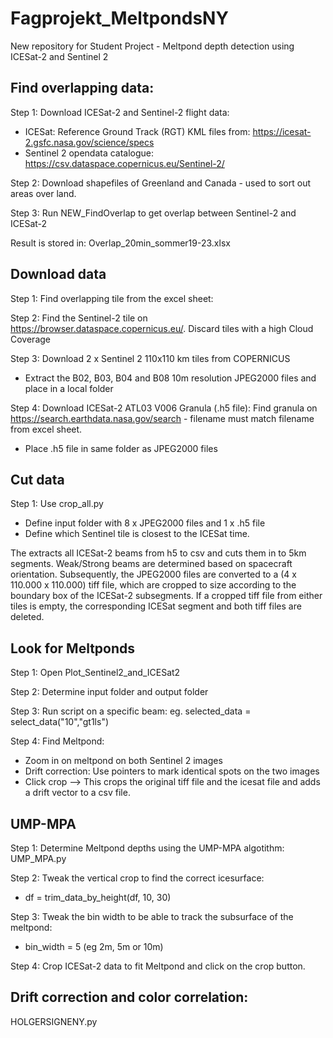 # Fagprojekt_MeltpondsNY
New repository for Student Project - Meltpond depth detection using ICESat-2 and Sentinel 2

## Find overlapping data: 
Step 1: Download ICESat-2 and Sentinel-2 flight data:
- ICESat: Reference Ground Track (RGT) KML files from: https://icesat-2.gsfc.nasa.gov/science/specs
- Sentinel 2 opendata catalogue: https://csv.dataspace.copernicus.eu/Sentinel-2/

Step 2: Download shapefiles of Greenland and Canada - used to sort out areas over land. 

Step 3: Run NEW_FindOverlap to get overlap between Sentinel-2 and ICESat-2

Result is stored in: Overlap_20min_sommer19-23.xlsx

## Download data
Step 1: Find overlapping tile from the excel sheet: 

Step 2: Find the Sentinel-2 tile on https://browser.dataspace.copernicus.eu/. Discard tiles with a high Cloud Coverage

Step 3: Download 2 x Sentinel 2 110x110 km tiles from COPERNICUS
- Extract the B02, B03, B04 and B08 10m resolution JPEG2000 files and place in a local folder
  
Step 4: Download ICESat-2 ATL03 V006 Granula (.h5 file): Find granula on https://search.earthdata.nasa.gov/search - filename must match filename from excel sheet.
- Place .h5 file in same folder as JPEG2000 files

## Cut data
Step 1: Use crop_all.py
- Define input folder with 8 x JPEG2000 files and 1 x .h5 file
- Define which Sentinel tile is closest to the ICESat time.

The extracts all ICESat-2 beams from h5 to csv and cuts them in to 5km segments. Weak/Strong beams are determined based on spacecraft orientation. 
Subsequently, the JPEG2000 files are converted to a (4 x 110.000 x 110.000) tiff file, which are cropped to size according to the boundary box of the ICESat-2 subsegments. If a cropped tiff file from either tiles is empty, the corresponding ICESat segment and both tiff files are deleted. 

## Look for Meltponds
Step 1: Open Plot_Sentinel2_and_ICESat2

Step 2: Determine input folder and output folder

Step 3: Run script on a specific beam: eg. selected_data = select_data("10","gt1ls")

Step 4: Find Meltpond: 
- Zoom in on meltpond on both Sentinel 2 images
- Drift correction: Use pointers to mark identical spots on the two images
- Click crop --> This crops the original tiff file and the icesat file and adds a drift vector to a csv file.

## UMP-MPA
Step 1: Determine Meltpond depths using the UMP-MPA algotithm: UMP_MPA.py

Step 2: Tweak the vertical crop to find the correct icesurface: 
- df = trim_data_by_height(df, 10, 30)
  
Step 3: Tweak the bin width to be able to track the subsurface of the meltpond:
- bin_width = 5  (eg 2m, 5m or 10m)
  
Step 4: Crop ICESat-2 data to fit Meltpond and click on the crop button.

## Drift correction and color correlation: 
HOLGERSIGNENY.py




